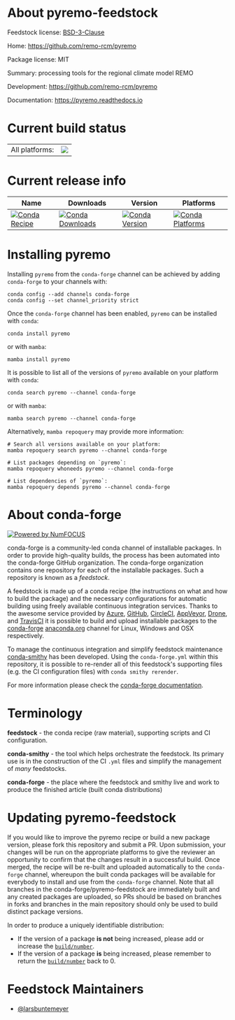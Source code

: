 About pyremo-feedstock
======================

Feedstock license: [BSD-3-Clause](https://github.com/conda-forge/pyremo-feedstock/blob/main/LICENSE.txt)

Home: https://github.com/remo-rcm/pyremo

Package license: MIT

Summary: processing tools for the regional climate model REMO

Development: https://github.com/remo-rcm/pyremo

Documentation: https://pyremo.readthedocs.io

Current build status
====================


<table><tr><td>All platforms:</td>
    <td>
      <a href="https://dev.azure.com/conda-forge/feedstock-builds/_build/latest?definitionId=15541&branchName=main">
        <img src="https://dev.azure.com/conda-forge/feedstock-builds/_apis/build/status/pyremo-feedstock?branchName=main">
      </a>
    </td>
  </tr>
</table>

Current release info
====================

| Name | Downloads | Version | Platforms |
| --- | --- | --- | --- |
| [![Conda Recipe](https://img.shields.io/badge/recipe-pyremo-green.svg)](https://anaconda.org/conda-forge/pyremo) | [![Conda Downloads](https://img.shields.io/conda/dn/conda-forge/pyremo.svg)](https://anaconda.org/conda-forge/pyremo) | [![Conda Version](https://img.shields.io/conda/vn/conda-forge/pyremo.svg)](https://anaconda.org/conda-forge/pyremo) | [![Conda Platforms](https://img.shields.io/conda/pn/conda-forge/pyremo.svg)](https://anaconda.org/conda-forge/pyremo) |

Installing pyremo
=================

Installing `pyremo` from the `conda-forge` channel can be achieved by adding `conda-forge` to your channels with:

```
conda config --add channels conda-forge
conda config --set channel_priority strict
```

Once the `conda-forge` channel has been enabled, `pyremo` can be installed with `conda`:

```
conda install pyremo
```

or with `mamba`:

```
mamba install pyremo
```

It is possible to list all of the versions of `pyremo` available on your platform with `conda`:

```
conda search pyremo --channel conda-forge
```

or with `mamba`:

```
mamba search pyremo --channel conda-forge
```

Alternatively, `mamba repoquery` may provide more information:

```
# Search all versions available on your platform:
mamba repoquery search pyremo --channel conda-forge

# List packages depending on `pyremo`:
mamba repoquery whoneeds pyremo --channel conda-forge

# List dependencies of `pyremo`:
mamba repoquery depends pyremo --channel conda-forge
```


About conda-forge
=================

[![Powered by
NumFOCUS](https://img.shields.io/badge/powered%20by-NumFOCUS-orange.svg?style=flat&colorA=E1523D&colorB=007D8A)](https://numfocus.org)

conda-forge is a community-led conda channel of installable packages.
In order to provide high-quality builds, the process has been automated into the
conda-forge GitHub organization. The conda-forge organization contains one repository
for each of the installable packages. Such a repository is known as a *feedstock*.

A feedstock is made up of a conda recipe (the instructions on what and how to build
the package) and the necessary configurations for automatic building using freely
available continuous integration services. Thanks to the awesome service provided by
[Azure](https://azure.microsoft.com/en-us/services/devops/), [GitHub](https://github.com/),
[CircleCI](https://circleci.com/), [AppVeyor](https://www.appveyor.com/),
[Drone](https://cloud.drone.io/welcome), and [TravisCI](https://travis-ci.com/)
it is possible to build and upload installable packages to the
[conda-forge](https://anaconda.org/conda-forge) [anaconda.org](https://anaconda.org/)
channel for Linux, Windows and OSX respectively.

To manage the continuous integration and simplify feedstock maintenance
[conda-smithy](https://github.com/conda-forge/conda-smithy) has been developed.
Using the ``conda-forge.yml`` within this repository, it is possible to re-render all of
this feedstock's supporting files (e.g. the CI configuration files) with ``conda smithy rerender``.

For more information please check the [conda-forge documentation](https://conda-forge.org/docs/).

Terminology
===========

**feedstock** - the conda recipe (raw material), supporting scripts and CI configuration.

**conda-smithy** - the tool which helps orchestrate the feedstock.
                   Its primary use is in the construction of the CI ``.yml`` files
                   and simplify the management of *many* feedstocks.

**conda-forge** - the place where the feedstock and smithy live and work to
                  produce the finished article (built conda distributions)


Updating pyremo-feedstock
=========================

If you would like to improve the pyremo recipe or build a new
package version, please fork this repository and submit a PR. Upon submission,
your changes will be run on the appropriate platforms to give the reviewer an
opportunity to confirm that the changes result in a successful build. Once
merged, the recipe will be re-built and uploaded automatically to the
`conda-forge` channel, whereupon the built conda packages will be available for
everybody to install and use from the `conda-forge` channel.
Note that all branches in the conda-forge/pyremo-feedstock are
immediately built and any created packages are uploaded, so PRs should be based
on branches in forks and branches in the main repository should only be used to
build distinct package versions.

In order to produce a uniquely identifiable distribution:
 * If the version of a package **is not** being increased, please add or increase
   the [``build/number``](https://docs.conda.io/projects/conda-build/en/latest/resources/define-metadata.html#build-number-and-string).
 * If the version of a package **is** being increased, please remember to return
   the [``build/number``](https://docs.conda.io/projects/conda-build/en/latest/resources/define-metadata.html#build-number-and-string)
   back to 0.

Feedstock Maintainers
=====================

* [@larsbuntemeyer](https://github.com/larsbuntemeyer/)

